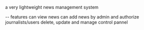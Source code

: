 a very lightweight news management system

-- features
can view news
can add news by admin and authorize journalists/users
delete, update and manage control pannel
